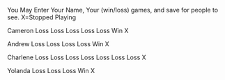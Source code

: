 You May Enter Your Name, Your (win/loss) games, and save for people to see. 
X=Stopped Playing

Cameron
Loss
Loss
Loss
Loss
Loss
Win
X

Andrew
Loss
Loss
Loss
Loss
Win
X

Charlene
Loss
Loss
Loss
Loss
Loss
Loss
Loss
X

Yolanda	
Loss
Loss
Loss
Win
X
